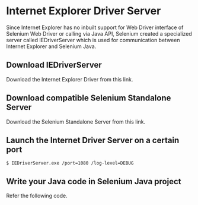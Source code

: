 # Internet Explorer Driver Server

Since Internet Explorer has no inbuilt support for Web Driver interface of Selenium Web Driver or calling via Java API, Selenium created a specialized server called IEDriverServer which is used for communication between Internet Explorer and Selenium Java.

## Download IEDriverServer

Download the Internet Explorer Driver from this link.

## Download compatible Selenium Standalone Server

Download the Selenium Standalone Server from this link.

## Launch the Internet Driver Server on a certain port

```
$ IEDriverServer.exe /port=1080 /log-level=DEBUG
```

## Write your Java code in Selenium Java project

Refer the following code.
